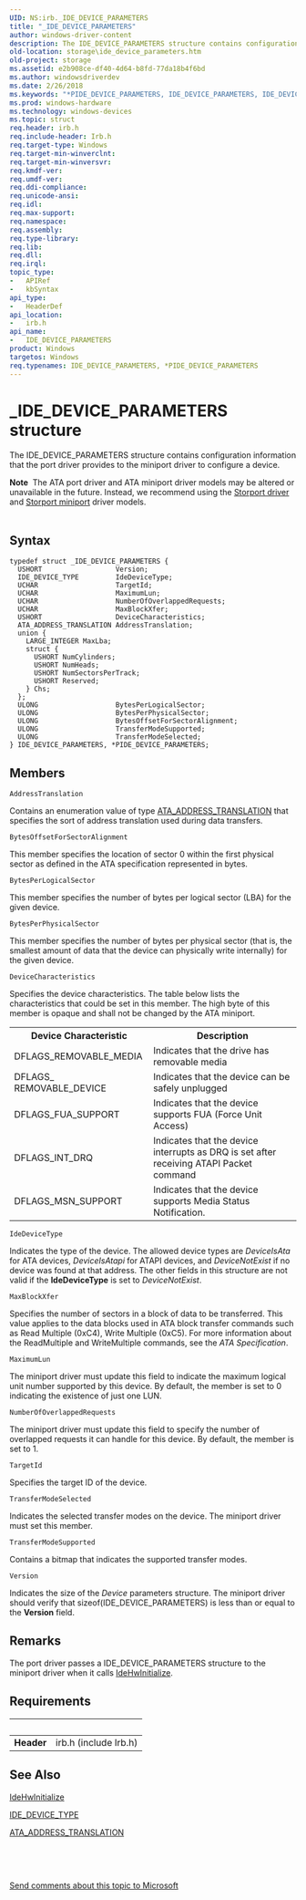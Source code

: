 ```yaml
---
UID: NS:irb._IDE_DEVICE_PARAMETERS
title: "_IDE_DEVICE_PARAMETERS"
author: windows-driver-content
description: The IDE_DEVICE_PARAMETERS structure contains configuration information that the port driver provides to the miniport driver to configure a device.Note  The ATA port driver and ATA miniport driver models may be altered or unavailable in the future.
old-location: storage\ide_device_parameters.htm
old-project: storage
ms.assetid: e2b908ce-df40-4d64-b8fd-77da18b4f6bd
ms.author: windowsdriverdev
ms.date: 2/26/2018
ms.keywords: "*PIDE_DEVICE_PARAMETERS, IDE_DEVICE_PARAMETERS, IDE_DEVICE_PARAMETERS structure [Storage Devices], PIDE_DEVICE_PARAMETERS, PIDE_DEVICE_PARAMETERS structure pointer [Storage Devices], _IDE_DEVICE_PARAMETERS, irb/IDE_DEVICE_PARAMETERS, irb/PIDE_DEVICE_PARAMETERS, storage.ide_device_parameters, structs-ATA_6cc8412c-2ce1-4261-91db-bc986a6836ff.xml"
ms.prod: windows-hardware
ms.technology: windows-devices
ms.topic: struct
req.header: irb.h
req.include-header: Irb.h
req.target-type: Windows
req.target-min-winverclnt: 
req.target-min-winversvr: 
req.kmdf-ver: 
req.umdf-ver: 
req.ddi-compliance: 
req.unicode-ansi: 
req.idl: 
req.max-support: 
req.namespace: 
req.assembly: 
req.type-library: 
req.lib: 
req.dll: 
req.irql: 
topic_type:
-	APIRef
-	kbSyntax
api_type:
-	HeaderDef
api_location:
-	irb.h
api_name:
-	IDE_DEVICE_PARAMETERS
product: Windows
targetos: Windows
req.typenames: IDE_DEVICE_PARAMETERS, *PIDE_DEVICE_PARAMETERS
---
```


# _IDE_DEVICE_PARAMETERS structure
The IDE_DEVICE_PARAMETERS structure contains configuration information that the port driver provides to the miniport driver to configure a device.
<div class="alert"><b>Note</b>  The ATA port driver and ATA miniport driver models may be altered or unavailable in the future. Instead, we recommend using the <a href="https://msdn.microsoft.com/en-us/windows/hardware/drivers/storage/storport-driver">Storport driver</a> and <a href="https://msdn.microsoft.com/en-us/windows/hardware/drivers/storage/storport-miniport-drivers">Storport miniport</a> driver models.</div><div> </div>

## Syntax
````
typedef struct _IDE_DEVICE_PARAMETERS {
  USHORT                  Version;
  IDE_DEVICE_TYPE         IdeDeviceType;
  UCHAR                   TargetId;
  UCHAR                   MaximumLun;
  UCHAR                   NumberOfOverlappedRequests;
  UCHAR                   MaxBlockXfer;
  USHORT                  DeviceCharacteristics;
  ATA_ADDRESS_TRANSLATION AddressTranslation;
  union {
    LARGE_INTEGER MaxLba;
    struct {
      USHORT NumCylinders;
      USHORT NumHeads;
      USHORT NumSectorsPerTrack;
      USHORT Reserved;
    } Chs;
  };
  ULONG                   BytesPerLogicalSector;
  ULONG                   BytesPerPhysicalSector;
  ULONG                   BytesOffsetForSectorAlignment;
  ULONG                   TransferModeSupported;
  ULONG                   TransferModeSelected;
} IDE_DEVICE_PARAMETERS, *PIDE_DEVICE_PARAMETERS;
````

## Members


`AddressTranslation`

Contains an enumeration value of type <a href="..\irb\ne-irb-ata_address_translation.md">ATA_ADDRESS_TRANSLATION</a> that specifies the sort of address translation used during data transfers.

`BytesOffsetForSectorAlignment`

This member specifies the location of sector 0 within the first physical sector as defined in the ATA specification represented in bytes.

`BytesPerLogicalSector`

This member specifies the number of bytes per logical sector (LBA) for the given device.

`BytesPerPhysicalSector`

This member specifies the number of bytes per physical sector (that is, the smallest amount of data that the device can physically write internally) for the given device.

`DeviceCharacteristics`

Specifies the device characteristics. The table below lists the characteristics that could be set in this member. The high byte of this member is opaque and shall not be changed by the ATA miniport.

<table>
<tr>
<th>Device Characteristic</th>
<th>Description</th>
</tr>
<tr>
<td>
DFLAGS_REMOVABLE_MEDIA

</td>
<td>
Indicates that the drive has removable media

</td>
</tr>
<tr>
<td>
DFLAGS_ REMOVABLE_DEVICE

</td>
<td>
Indicates that the device can be safely unplugged

</td>
</tr>
<tr>
<td>
DFLAGS_FUA_SUPPORT

</td>
<td>
Indicates that the device supports FUA (Force Unit Access)

</td>
</tr>
<tr>
<td>
DFLAGS_INT_DRQ

</td>
<td>
Indicates that the device interrupts as DRQ is set after receiving ATAPI Packet command

</td>
</tr>
<tr>
<td>
DFLAGS_MSN_SUPPORT

</td>
<td>
Indicates that the device supports Media Status Notification.

</td>
</tr>
</table>

`IdeDeviceType`

Indicates the type of the device. The allowed device types are <i>DeviceIsAta</i> for ATA devices, <i>DeviceIsAtapi</i> for ATAPI devices, and <i>DeviceNotExist</i> if no device was found at that address. The other fields in this structure are not valid if the <b>IdeDeviceType</b> is set to <i>DeviceNotExist</i>.

`MaxBlockXfer`

Specifies the number of sectors in a block of data to be transferred. This value applies to the data blocks used in ATA block transfer commands such as Read Multiple (0xC4), Write Multiple (0xC5). For more information about the ReadMultiple and WriteMultiple commands, see the <i>ATA Specification</i>.

`MaximumLun`

The miniport driver must update this field to indicate the maximum logical unit number supported by this device. By default, the member is set to 0 indicating the existence of just one LUN.

`NumberOfOverlappedRequests`

The miniport driver must update this field to specify the number of overlapped requests it can handle for this device. By default, the member is set to 1.

`TargetId`

Specifies the target ID of the device.

`TransferModeSelected`

Indicates the selected transfer modes on the device. The miniport driver must set this member.

`TransferModeSupported`

Contains a bitmap that indicates the supported transfer modes.

`Version`

Indicates the size of the <i>Device</i> parameters structure. The miniport driver should verify that sizeof(IDE_DEVICE_PARAMETERS) is less than or equal to the <b>Version</b> field.

## Remarks
The port driver passes a IDE_DEVICE_PARAMETERS structure to the miniport driver when it calls <a href="https://msdn.microsoft.com/library/windows/hardware/ff557467">IdeHwInitialize</a>.

## Requirements
| &nbsp; | &nbsp; |
| ---- |:---- |
| **Header** | irb.h (include Irb.h) |

## See Also

<a href="https://msdn.microsoft.com/library/windows/hardware/ff557467">IdeHwInitialize</a>



<a href="..\irb\ne-irb-ide_device_type.md">IDE_DEVICE_TYPE</a>



<a href="..\irb\ne-irb-ata_address_translation.md">ATA_ADDRESS_TRANSLATION</a>



 

 

<a href="mailto:wsddocfb@microsoft.com?subject=Documentation%20feedback [storage\storage]:%20IDE_DEVICE_PARAMETERS structure%20 RELEASE:%20(2/26/2018)&amp;body=%0A%0APRIVACY STATEMENT%0A%0AWe use your feedback to improve the documentation. We don't use your email address for any other purpose, and we'll remove your email address from our system after the issue that you're reporting is fixed. While we're working to fix this issue, we might send you an email message to ask for more info. Later, we might also send you an email message to let you know that we've addressed your feedback.%0A%0AFor more info about Microsoft's privacy policy, see http://privacy.microsoft.com/en-us/default.aspx." title="Send comments about this topic to Microsoft">Send comments about this topic to Microsoft</a>